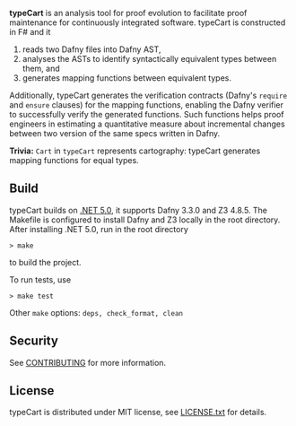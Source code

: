 **typeCart** is an analysis tool for proof evolution to facilitate proof maintenance for continuously integrated software. typeCart is constructed in F# and it

1. reads two Dafny files into Dafny AST,
2. analyses the ASTs to identify syntactically equivalent types between them, and
3. generates mapping functions between equivalent types.

Additionally, typeCart generates the verification contracts (Dafny's `require` and `ensure` clauses) for the mapping functions, enabling the Dafny verifier to successfully verify the generated functions. Such functions helps proof engineers in estimating a quantitative measure about incremental changes between two version of the same specs written in Dafny.

**Trivia:** `Cart` in `typeCart` represents cartography: typeCart generates mapping functions for equal types.

## Build

typeCart builds on [.NET 5.0](https://dotnet.microsoft.com/en-us/download/dotnet/5.0), it supports Dafny 3.3.0 and Z3 4.8.5. The Makefile is configured to install Dafny and Z3 locally in the root directory. After installing .NET 5.0, run in the root directory 
```
> make
```
to build the project. 

To run tests, use
```
> make test
```
Other `make` options: `deps, check_format, clean`

## Security

See [CONTRIBUTING](CONTRIBUTING.md#security-issue-notifications) for more information.

## License

typeCart is distributed under MIT license, see [LICENSE.txt](LICENSE.txt) for details.

